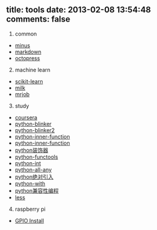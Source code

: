 title: tools
date: 2013-02-08 13:54:48
comments: false
---
1. common
 * [minus](http://minus.com "类似花瓣的东西")
 * [markdown](http://wowubuntu.com/markdown/ "markdown")
 * [octopress](http://octopress.org/ "octopress")
2. machine learn
 * [scikit-learn](http://scikit-learn.org/stable/ "scikit-learn")
 * [milk](https://github.com/luispedro/milk "milk")
 * [mrjob](https://github.com/Yelp/mrjob "mrjob")
3. study
 * [coursera](https://www.coursera.org/ "coursera")
 * [python-blinker](http://daqinbuyi.iteye.com/blog/1166226 "blinker消息分发组件")
 * [python-blinker2](http://blackgu.blogbus.com/logs/172223779.html "blinker消息分发组件")
 * [python-inner-function](http://www.189works.com/article-90355-1.html "python内建函数")
 * [python-inner-function](http://blog.csdn.net/jgood/article/details/4371991 "python内建函数")
 * [python装饰器](http://www.cnblogs.com/huxi/archive/2011/03/01/1967600.html "Python装饰器与面向切面编程")
 * [python-functools](http://www.keakon.net/2009/04/12/Python%E7%9A%84functools%E6%A8%A1%E5%9D%97 "Python的functools模块")
 * [python-int](http://blog.csdn.net/killua_hzl/article/details/5580661 "python-int")
 * [python-all-any](http://bbs.pythonid.com/viewthread.php?tid=187 "python-all-any")
 * [python绝对引入](http://pythonquirks.blogspot.jp/2010/07/absolutely-relative-import.html "python绝对引入")
 * [python-with](http://effbot.org/zone/python-with-statement.htm "python-with")
 * [python兼容性编程](http://feilong.me/2011/02/learning-python-follow-felinx-part-one "python兼容性编程")
 * [less](http://www.lesscss.net/ "less")
4. raspberry pi
 * [GPIO Install](http://www.shumeipai.net/thread-902-1-1.html "GPIO Install")

